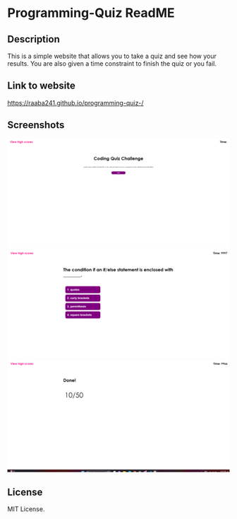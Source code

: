 # Programming-Quiz ReadME


## Description 

This is a simple website that allows you to take a quiz and see how your results. You are also given a time constraint to finish the quiz or you fail. 

## Link to website 

https://raaba241.github.io/programming-quiz-/

## Screenshots 

![Alt text](./assets/images/First-Page.png "First page")
![Alt text](./assets/images/Second-Page.png "Second page")
![Alt text](./assets/images/Last-Page.png "Last page")

## License 

MIT License.